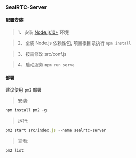 ### SealRTC-Server

#### 配置安装

> 1、安装 [Node.js10+](http://nodejs.cn/download/) 环境

> 2、全装 Node.js 依赖性包, 项目根目录执行 `npm install`

> 3、按需修改 src/conf.js 

> 4、启动服务 `npm run serve`

#### 部署

建议使用 `pm2` 部署

> 安装:

```js
npm install pm2 -g
```

> 运行:

```js
pm2 start src/index.js --name sealrtc-server
```

> 查看:

```js
pm2 list
```